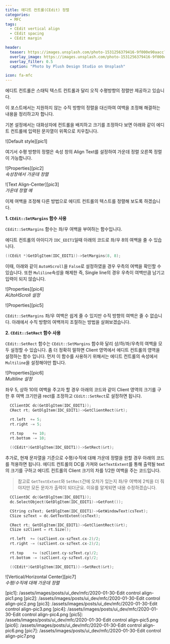 ```yaml
---
title: 에디트 컨트롤(CEdit) 정렬
categories:
  - MFC
tags:
  - CEdit vertical align
  - CEdit spacing
  - CEdit margin

header:
  teaser: https://images.unsplash.com/photo-1531256379416-9f000e90aacc?ixlib=rb-1.2.1&ixid=eyJhcHBfaWQiOjEyMDd9&auto=format&fit=crop&w=256&q=40
  overlay_image: https://images.unsplash.com/photo-1531256379416-9f000e90aacc?ixlib=rb-1.2.1&ixid=eyJhcHBfaWQiOjEyMDd9&auto=format&fit=crop&w=1024&q=80
  overlay_filter: 0.5
  caption: "Photo by Plush Design Studio on Unsplash"

icon: fa-mfc
---
```


에디트 컨트롤은 스태틱 텍스트 컨트롤과 달리 오직 수평방향의 정렬만 제공하고 있습니다.

이 포스트에서는 지원하지 않는 수직 방향의 정렬을 대신하여 여백을 조정해 해결하는 내용을 정리하고자 합니다.

기본 설정에서는 대화상자에 컨트롤을 배치하고 크기를 조정하다 보면 아래와 같이 에디트 컨트롤에 입력된 문자열이 위쪽으로 치우칩니다.

![Default style][pic1]

여기서 수평 방향의 정렬은 속성 창의 Align Text를 설정하여 가운데 정렬 오른쪽 정렬이 가능합니다.

![Properties][pic2]  
_속성창에서 가운데 정렬_

![Text Align-Center][pic3]  
_가운데 정렬 예_

이제 여백을 조정해 다른 방법으로 에디트 컨트롤의 텍스트를 정렬해 보도록 하겠습니다.

**1. `CEdit::SetMargins` 함수 사용**

`CEdit::SetMargins` 함수는 좌/우 여백을 부여하는 함수입니다.

에디트 컨트롤의 아이디가 `IDC_EDIT1`일때 아래의 코드로 좌/우 8의 여백을 줄 수 있습니다.

```cpp
((CEdit *)GetDlgItem(IDC_EDIT1))->SetMargins(8, 8);
```

이때, 아래와 같이 `AutoHScroll`을 `False`로 설정하였을 경우 우측의 여백을 확인할 수 있습니다.
또한 `Muliline`속성을 해제한 즉, Single line의 경우 우측이 여백만큼 남기고 입력이 되지 않습니다.

![Properties][pic4]  
_AUtoHScroll 설정_

![Properties][pic5]

`CEdit::SetMargins` 좌/우 여백은 쉽게 줄 수 있지만 수직 방향의 여백은 줄 수 없습니다.
아래에서 수직 방향의 여백까지 조절하는 방법을 살펴보겠습니다.

  
**2. `CEdit::SetRect` 함수 사용**

`CEdit::SetRect` 함수는 `CEdit::SetMargins` 함수와 달리 상/하/좌/우측의 여백을 모두 설정할 수 있습니다.
좀 더 정확히 말하면 Client 영역에서 에디트 컨트롤의 영역을 설정하는 함수 입니다.
먼저 이 함수를 사용하기 위해서는 에디트 컨트롤의 속성에서 `Multiline`을 설정해야만 합니다.

![Properties][pic6]  
_Multiline 설정_

좌우 5, 상하 10의 여백을 주고자 할 경우 아래의 코드와 같이 Client 영역의 크기를 구한 후 여백 크기만큼 rect를 조정하고
`CEdit::SetRect`로 설정하면 됩니다.

```cpp
  CClientDC dc(GetDlgItem(IDC_EDIT1));  
  CRect rt; GetDlgItem(IDC_EDIT1)->GetClientRect(&rt);

  rt.left  += 5;
  rt.right -= 5;
  
  rt.top    += 10;
  rt.bottom -= 10;

  ((CEdit*)GetDlgItem(IDC_EDIT1))->SetRect(&rt);
```

추가로, 현재 문자열을 기준으로 수평/수직에 대해 가운데 정렬을 원할 경우 아래의 코드를 적용하면 됩니다.
에디트 컨트롤의 DC를 가져와 `GetTextExtent`를 통해 출력될 text의 크기를 구하고 에디트 컨트롤의 Client 크기의 차를 1/2한 여백을 주는 코드입니다.
> 참고로 `GetTextExtent`와 `SetRect`간에 오차가 있는지 좌/우 여백에 2씩을 더 줘야지만 모든 문자가 출력이 되더군요. 이유를 알게되면 내용 수정하겠습니다.

```cpp
  CClientDC dc(GetDlgItem(IDC_EDIT1));
  dc.SelectObject(GetDlgItem(IDC_EDIT1)->GetFont());

  CString csText; GetDlgItem(IDC_EDIT1)->GetWindowText(csText);
  CSize szText = dc.GetTextExtent(csText);

  CRect rt; GetDlgItem(IDC_EDIT1)->GetClientRect(&rt);
  CSize szClient = rt.Size();

  rt.left  += (szClient.cx-szText.cx-2)/2;
  rt.right -= (szClient.cx-szText.cx-2)/2;
  
  rt.top    += (szClient.cy-szText.cy)/2;
  rt.bottom -= (szClient.cy-szText.cy)/2;

  ((CEdit*)GetDlgItem(IDC_EDIT1))->SetRect(&rt);
```

![Vertical/Horizontal Center][pic7]  
_수평/수직에 대해 가운데 정렬_


[pic1]: /assets/images/posts/ui_dev/mfc/2020-01-30-Edit control align-pic1.png
[pic2]: /assets/images/posts/ui_dev/mfc/2020-01-30-Edit control align-pic2.png
[pic3]: /assets/images/posts/ui_dev/mfc/2020-01-30-Edit control align-pic3.png
[pic4]: /assets/images/posts/ui_dev/mfc/2020-01-30-Edit control align-pic4.png
[pic5]: /assets/images/posts/ui_dev/mfc/2020-01-30-Edit control align-pic5.png
[pic6]: /assets/images/posts/ui_dev/mfc/2020-01-30-Edit control align-pic6.png
[pic7]: /assets/images/posts/ui_dev/mfc/2020-01-30-Edit control align-pic7.png